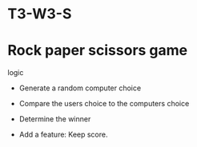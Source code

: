 # T3-W3-S

# Rock paper scissors game
logic 
- Generate a random computer choice 
- Compare the users choice to the computers choice
- Determine the winner

- Add a feature: Keep score.
